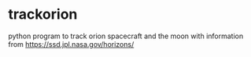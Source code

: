 # trackorion
python program to track orion spacecraft and the moon with information from https://ssd.jpl.nasa.gov/horizons/
